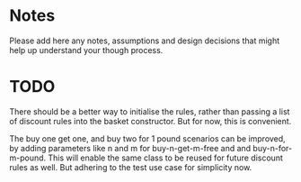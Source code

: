 # Notes

Please add here any notes, assumptions and design decisions that might help up understand your though process.

# TODO
There should be a better way to initialise the rules, rather than passing a list of discount rules into the 
basket constructor. But for now, this is convenient.

The buy one get one, and buy two for 1 pound scenarios can be improved, by adding parameters like n and m for 
buy-n-get-m-free and and buy-n-for-m-pound. This will enable the same class to be reused for future discount 
rules as well. But adhering to the test use case for simplicity now.